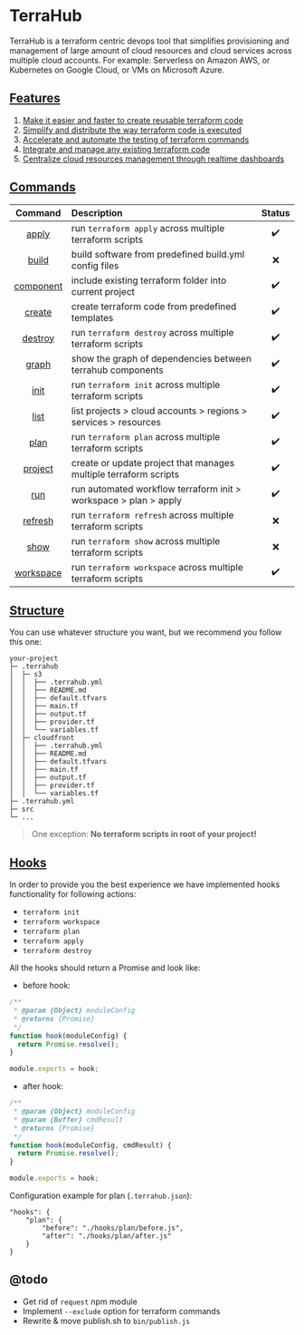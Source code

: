 # TerraHub

TerraHub is a terraform centric devops tool that simplifies provisioning
and management of large amount of cloud resources and cloud services
across multiple cloud accounts. For example: Serverless on Amazon AWS,
or Kubernetes on Google Cloud, or VMs on Microsoft Azure.


## [Features](docs/features.md)

1. [Make it easier and faster to create reusable terraform code](docs/features/features1.md)
2. [Simplify and distribute the way terraform code is executed](docs/features/features2.md)
3. [Accelerate and automate the testing of terraform commands](docs/features/features3.md)
4. [Integrate and manage any existing terraform code](docs/features/features4.md)
5. [Centralize cloud resources management through realtime dashboards](docs/features/features5.md)


## [Commands](docs/commands.md)

| Command | Description | Status |
| :---:   | :---        | :---:  |
| [apply](docs/commands/apply.md) | run `terraform apply` across multiple terraform scripts | :heavy_check_mark: |
| [build](docs/commands/build.md) | build software from predefined build.yml config files | :x: |
| [component](docs/commands/component.md) | include existing terraform folder into current project | :heavy_check_mark: |
| [create](docs/commands/create.md) | create terraform code from predefined templates | :heavy_check_mark: |
| [destroy](docs/commands/destroy.md) | run `terraform destroy` across multiple terraform scripts | :heavy_check_mark: |
| [graph](docs/commands/graph.md) | show the graph of dependencies between terrahub components | :heavy_check_mark: |
| [init](docs/commands/init.md) | run `terraform init` across multiple terraform scripts | :heavy_check_mark: |
| [list](docs/commands/list.md) | list projects > cloud accounts > regions > services > resources | :heavy_check_mark: |
| [plan](docs/commands/plan.md) | run `terraform plan` across multiple terraform scripts | :heavy_check_mark: |
| [project](docs/commands/project.md) | create or update project that manages multiple terraform scripts | :heavy_check_mark: |
| [run](docs/commands/run.md) | run automated workflow terraform init > workspace > plan > apply | :heavy_check_mark: |
| [refresh](docs/commands/refresh.md) | run `terraform refresh` across multiple terraform scripts | :x: |
| [show](docs/commands/show.md) | run `terraform show` across multiple terraform scripts | :x: |
| [workspace](docs/commands/workspace.md) | run `terraform workspace` across multiple terraform scripts | :heavy_check_mark: |


## [Structure](docs/structure.md)

You can use whatever structure you want, but we recommend you follow this one: 

```text
your-project
├─ .terrahub
│  ├─ s3
│  │  ├── .terrahub.yml
│  │  ├── README.md
│  │  ├── default.tfvars
│  │  ├── main.tf
│  │  ├── output.tf
│  │  ├── provider.tf
│  │  └── variables.tf
│  ├─ cloudfront
│  │  ├── .terrahub.yml
│  │  ├── README.md
│  │  ├── default.tfvars
│  │  ├── main.tf
│  │  ├── output.tf
│  │  ├── provider.tf
│  │  └── variables.tf
├─ .terrahub.yml
├─ src
└─ ...
```

> One exception: **No terraform scripts in root of your project!**


## [Hooks](docs/hooks.md)

In order to provide you the best experience we have implemented hooks functionality for following actions: 

* `terraform init`
* `terraform workspace`
* `terraform plan`
* `terraform apply`
* `terraform destroy`

All the hooks should return a Promise and look like: 

* before hook:

```javascript
/**
 * @param {Object} moduleConfig
 * @returns {Promise}
 */
function hook(moduleConfig) {
  return Promise.resolve();
}

module.exports = hook;
```

* after hook:

```javascript
/**
 * @param {Object} moduleConfig
 * @param {Buffer} cmdResult
 * @returns {Promise}
 */
function hook(moduleConfig, cmdResult) {
  return Promise.resolve();
}

module.exports = hook;
```

Configuration example for plan (`.terrahub.json`):

```text
"hooks": {
    "plan": {
        "before": "./hooks/plan/before.js",
        "after": "./hooks/plan/after.js"
    }
}
```


## @todo

- Get rid of `request` npm module 
- Implement `--exclude` option for terraform commands
- Rewrite & move publish.sh to `bin/publish.js`
